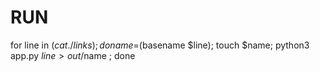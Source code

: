 # RUN

for line in $(cat ./links); do name=$(basename $line); touch $name; python3 app.py $line > out/$name  ; done
